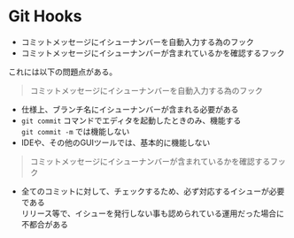 Git Hooks
=========

- コミットメッセージにイシューナンバーを自動入力する為のフック
- コミットメッセージにイシューナンバーが含まれているかを確認するフック

これには以下の問題点がある。

> コミットメッセージにイシューナンバーを自動入力する為のフック

- 仕様上、ブランチ名にイシューナンバーが含まれる必要がある
- `git commit` コマンドでエディタを起動したときのみ、機能する  
  `git commit -m` では機能しない
- IDEや、その他のGUIツールでは、基本的に機能しない

> コミットメッセージにイシューナンバーが含まれているかを確認するフック

- 全てのコミットに対して、チェックするため、必ず対応するイシューが必要である  
  リリース等で、イシューを発行しない事も認められている運用だった場合に不都合がある
